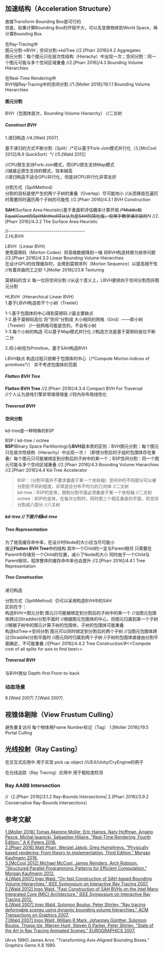 ## 加速结构（Acceleration Structure）     
  
直接Transform Bounding Box是可行的  
但是，如果计算Bounding Box的开销不大，可以先变换物体到World Space，再计算Bounding Box
  
在Ray-Tracing中  
图元分割->BVH；空间分割->kdTree //2\.\[Pharr 2016\]/4.2 Aggregates  
图元分割：每个图元只在层次性结构（Hierachy）中出现一次；空间分割：同一个图元可能与多个空间区域重叠 //2\.\[Pharr 2016\]/4.3 Bounding Volume Hierarchies       
  
在Real-Time Rendering中  
BVH指Ray-Tracing中的空间分割 //1\.\[Moller 2018\]/19.1.1 Bounding Volume Hierarchies   
  
   
#### 图元分割   
BVH（包围体层次，Bounding Volume Hierarchy） //二叉树  

##### Construct BVH 

1\.递归构造 //4\.\[Wald 2007\]

基于递归的方式不断分割（Split）/\*可以基于Fork-Join模式并行化（3\.\[McCool 2012\]/8.9 QuickSort）\*/ //5\.\[Wald 2012\]    

//CPU原生支持Fork-Join模式，而GPU原生支持Map模式  
//越接近原生支持的模式，效率越高  
//递归构造不适合GPU并行化，但是对CPU并行化非常友好  

分割方式（SpiltMethod）  
分割的目标是使产生的两个子树的重叠（Overlap）尽可能地小 //从而降低在遍历时需要同时遍历两个子树的可能性 //2\.\[Pharr 2016\]/4.3.1 BVH Construction  

**SAH**(Surface Area Heuristic)基于表面积评估概率计算开销 ~~/\*Middle和EqualCount的SpiltMethod可以认为是SAH的简化版，仅用于教学演示目的\*/~~ //2\.\[Pharr 2016\]/4.3.2 The Surface Area Heuristic    

//---------------------------------------  
2\.HLBVH  

LBVH（Linear BVH）    
使用莫顿码（Morton Codes）将高维数据降到一维 将BVH构造转换为排序问题 //2\.\[Pharr 2016\]/4.3.3 Linear Bounding Volume Hierarchies       
在设计GPU的纹理缓存时，会用到莫顿序列（Morton Sequence）以提高相干性 //有着异曲同工之妙 1\.\[Moller 2018\]/23.8 Texturing  

莫顿码的含义 每一位将空间分割 //从这个意义上，LBVH更倾向于空间分割而非图元分割  
  
HLBVH（Hierarchical Linear BVH）  
1\.基于LBVH构造若干个小树（Treelet）  

1-1\.基于包围体的中心得到莫顿码 //最主要缺点  
1-2\.基于莫顿码高位 将“空间”分割成 大小相同的网格（Grid）——即小树（Treelet） //一些网格可能是空的，不会有小树  
1-3\.每个小树的构造 可以基于Map模式并行化 //构造方法是基于莫顿码低位不断二分  
  
2\.将小树视为Primitive，基于SAH构造BVH  

LBVH缺点 构造过程只依赖于包围体的中心（/\*Compute Morton indices of primitives\*/） 并不考虑包围体的范围    
  
##### Flatten BVH Tree   
**Flatten BVH Tree** //2\.\[Pharr 2016\]/4.3.4 Compact BVH For Traversal  
//个人认为游戏引擎非常值得借鉴 //将内存布局线性化    
   
##### Traversal BVH   
  

 

  
#### 空间分割  

kd-tree是一种特殊的BSP  

BSP / kd-tree / octree   
**BSP**(Binary Space Partitioning)与**BVH**最本质的区别：BVH图元分割：每个图元只在层次性结构（Hierachy）中出现一次 / （即使分割后的子组的包围体存在重叠）每个图元只可能被绑定到分割后的子树中的某一个；BSP空间分割：同一个图元可能与多个空间区域重叠 //2\.\[Pharr 2016\]/4.3 Bounding Volume Hierarchies //2\.\[Pharr 2016\]/4.4 Kd-Tree Accelerator     
  
> BSP：（分割平面并不要求垂直于某一个坐标轴）空间中的不同部分可以被分割到不同的程度，非常适合分布不均匀的几何体 //二叉树   
> kd-tree：BSP的变体，限制分割平面必须垂直于某一个坐标轴 //二叉树   
> octree：BSP的变体，在每次分割时，同时用三个相互垂直的平面，将空间分割成八部分 //八叉树  
  
##### kd-tree //下面介绍kd-tree    
  
##### Tree Representation  
  
为了提高缓存命中率，在设计时Node的大小应当尽可能小     
接近**Flatten BVH Tree**中的结构 其中一个Child的一定与Parent相邻 只需要在Parent中存储另一个Child的位置，减小了Node的大小 同时由于一个Child与Parent相邻，程序整体的缓存命中率也会提升 //2\.\[Pharr 2016\]/4.4.1 Tree Representation   
  
##### Tree Construction    
  
递归构造  
  
分割方式（SpiltMethod）仍可以采用构造BVH中的SAH  
区别在于：  
构造BVH->图元分割  图元只可能被绑定到分割后的子树中的某一个 //当图元包围体跨过(Straddle)分割平面时 //根据图元包围体的中心，将图元归属到某一个子树 //根据子树中的图元计算子树的包围体，子树的包围体可能重叠       
构造kdTree->空间分割  图元可以同时绑定到分割后的两个子树  //当图元包围体跨过(Straddle)分割平面时 //图元同时归属到两个子树 //子树的包围体直接由分割平面确定，不可能重叠 //\[Pharr 2016\]/4.4.2 Tree Construction/#\<\<Compute cost of all splits for axis to find best\>\>  
  
##### Traversal BVH       
  
与BVH类似 Depth-first Front-to-back  
  
### 动态场景  
6\.\[Wald 2007\] 7\.\[Wald 2007\]

## 视锥体剔除（View Frustum Culling）   
避免重复访问
每个物体用Frame Number标记（Tag） 1\.\[Moller 2018\]/19.5 Portal Culling  

  
## 光线投射（Ray Casting）  
  
在交互式应用中 用于实现 pick up object //UE4/Unity/CryEngine的例子  
  
在光线追踪（Ray Tracing）应用中 用于粗粒度检测  
  
### Ray AABB Intersection  
//（2\.\[Pharr 2016\]/3.1.2 Ray–Bounds Intersections| 2\.\[Pharr 2016\]/3.9.2 Conservative Ray–Bounds Intersections）  
  
## 参考文献  
[1\.\[Moller 2018\] Tomas Akenine Moller, Eric Haines, Naty Hoffman, Angelo Pesce, Michal Iwanicki, Sebastien Hillaire. "Real-Time Rendering, Fourth Edition." A K Peters 2018.](http://www.realtimerendering.com)  
[2\.\[Pharr 2016\] Matt Pharr, Wenzel Jakob, Greg Humphreys. "Physically based rendering: From theory to implementation, Third Edition." Morgan Kaufmann 2016.](http://www.pbr-book.org)  
[3\.\[McCool 2012\] Michael McCool, James Reinders, Arch Robison. "Structured Parallel Programming: Patterns for Efficient Computation." Morgan Kaufmann 2012.](http://parallelbook.com/)   
[4\.\[Wald 2007\] Ingo Wald. "On fast Construction of SAH-based Bounding Volume Hierarchies." IEEE Symposium on Interactive Ray Tracing 2007.](http://www.sci.utah.edu/~wald/Publications/2007/ParallelBVHBuild/fastbuild.pdf)  
[5\.\[Wald 2012\] Ingo Wald. "Fast Construction of SAH BVHs on the Intel Many Integrated Core (MIC) Architecture." IEEE Symposium on Interactive Ray Tracing 2012.](https://www.embree.org/related.html)  
[6\.\[Wald 2007\] Ingo Wald, Solomon Boulos, Peter Shirley. "Ray tracing deformable scenes using dynamic bounding volume hierarchies." ACM Transactions on Graphics 2007.](http://www.sci.utah.edu/~wald/Publications/2007/DynBVH/togbvh.pdf)   
[7\.\[Wald 2007\] Ingo Wald, William R Mark, Johannes Günther, Solomon Boulos, Thiago Ize, Warren Hunt, Steven G Parker, Peter Shirley. "State of the Art in Ray Tracing Animated Scenes." EUROGRAPHICS 2007.](http://www.sci.utah.edu/~wald/Publications/2009/STAR09/star09.pdf)   
   
   
    
\[Arvo 1990\] James Arvo. "Transforming Axis-Aligned Bounding Boxes." Graphics Gems X.8 1990.  

